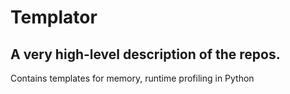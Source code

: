 # Templator
## A very high-level description of the repos.
Contains templates for memory, runtime profiling in Python

